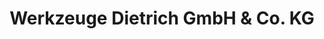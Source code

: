---
title: "Werkzeuge Dietrich GmbH & Co. KG"
url: /burgdorf/werkzeuge-dietrich-gmbh-und-co-kg/
shop: Eisenwaren
---
